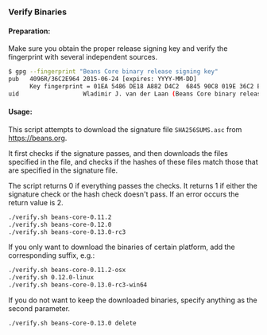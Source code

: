 ### Verify Binaries

#### Preparation:

Make sure you obtain the proper release signing key and verify the fingerprint with several independent sources.

```sh
$ gpg --fingerprint "Beans Core binary release signing key"
pub   4096R/36C2E964 2015-06-24 [expires: YYYY-MM-DD]
      Key fingerprint = 01EA 5486 DE18 A882 D4C2  6845 90C8 019E 36C2 E964
uid                  Wladimir J. van der Laan (Beans Core binary release signing key) <laanwj@gmail.com>
```

#### Usage:

This script attempts to download the signature file `SHA256SUMS.asc` from https://beans.org.

It first checks if the signature passes, and then downloads the files specified in the file, and checks if the hashes of these files match those that are specified in the signature file.

The script returns 0 if everything passes the checks. It returns 1 if either the signature check or the hash check doesn't pass. If an error occurs the return value is 2.


```sh
./verify.sh beans-core-0.11.2
./verify.sh beans-core-0.12.0
./verify.sh beans-core-0.13.0-rc3
```

If you only want to download the binaries of certain platform, add the corresponding suffix, e.g.:

```sh
./verify.sh beans-core-0.11.2-osx
./verify.sh 0.12.0-linux
./verify.sh beans-core-0.13.0-rc3-win64
```

If you do not want to keep the downloaded binaries, specify anything as the second parameter.

```sh
./verify.sh beans-core-0.13.0 delete
```
